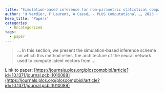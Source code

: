```yaml
---
title: "Simulation-based inference for non-parametric statistical comparison of biomolecule dynamics"
author: "H Verdier, F Laurent, A Cassé… - PLOS Computational …, 2023 - journals.plos.org"
hero_title: "Papers"
categories:
  - Uncategorized
tags:
  - paper
---
```



>… In this section, we present the simulation-based inference scheme on which this method relies, the architecture of the neural network used to compute latent vectors from …

Link to paper: [https://journals.plos.org/ploscompbiol/article?id=10.1371/journal.pcbi.1010088](https://journals.plos.org/ploscompbiol/article?id=10.1371/journal.pcbi.1010088)
